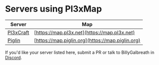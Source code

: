 # Servers using Pl3xMap

|Server|Map|
|---|---|
|[Pl3xCraft](https://mc.pl3x.net)|[https://map.pl3x.net](https://map.pl3x.net)|
|[Piglin](https://www.piglin.org)|[https://map.piglin.org](https://map.piglin.org)|

If you'd like your server listed here, submit a PR or talk to BillyGalbreath in [Discord](https://discord.gg/mtAAnkk).
